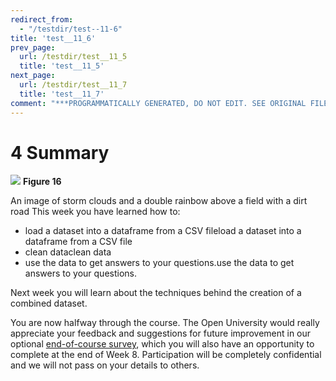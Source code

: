 ```yaml
---
redirect_from:
  - "/testdir/test--11-6"
title: 'test__11_6'
prev_page:
  url: /testdir/test__11_5
  title: 'test__11_5'
next_page:
  url: /testdir/test__11_7
  title: 'test__11_7'
comment: "***PROGRAMMATICALLY GENERATED, DO NOT EDIT. SEE ORIGINAL FILES IN /content***"
---
```

# 4 Summary



![](https://www.open.edu/openlearn/ocw/pluginfile.php/1393338/mod_oucontent/oucontent/71687/ou_futurelearn_learn_to_code_fig_1052.jpg)
__Figure 16__

An image of storm clouds and a double rainbow above a field with a dirt road 
This week you have learned how to: 
* load a dataset into a dataframe from a CSV fileload a dataset into a dataframe from a CSV file
* clean dataclean data
* use the data to get answers to your questions.use the data to get answers to your questions.

Next week you will learn about the techniques behind the creation of a combined dataset. 

You are now halfway through the course. The Open University would really appreciate your feedback and suggestions for future improvement in our optional [end-of-course survey](https://www.surveymonkey.co.uk/r/BOCENDlearntocode), which you will also have an opportunity to complete at the end of Week 8. Participation will be completely confidential and we will not pass on your details to others.

